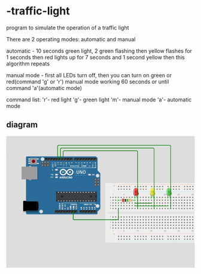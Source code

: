 # -traffic-light

program to simulate the operation of a traffic light

There are 2 operating modes:
automatic and manual

automatic -
10 seconds green light, 2 green flashing
then yellow flashes for 1 seconds then red lights up for 7 seconds and 1 second yellow then this algorithm repeats


manual mode - first all LEDs turn off, then you can turn on green or red(command 'g' or 'r')
manual mode working 60 seconds or until command 'a'(automatic mode)

command list:
'r'- red light
'g'- green light
'm'- manual mode
'a'- automatic mode


## diagram
![traffic light diagram](img/traffic_light_diagram.jpg)
